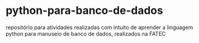 # python-para-banco-de-dados
 repositório para atividades realizadas com intuito de aprender a linguagem python para manuseio de banco de dados, realizados na FATEC
